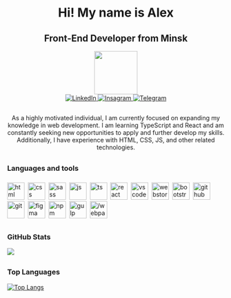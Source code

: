 <div id="header" align="center">
  <h1>Hi! My name is Alex</h1>
	<h2>Front-End Developer from Minsk</h2>
  <img src="https://media.giphy.com/media/zhYSVCirREeIZtONCI/giphy.gif" width="100"/>
</div>

<div id="socials" align="center">
	<a href="https://www.linkedin.com/in/aleksey-sheiko-567272121/">
		<img src="https://img.shields.io/badge/LinkedIn-blue?style=for-the-badge&logo=linkedin&logoColor=white" alt="LinkedIn"/>
	</a>
  	<a href="https://www.instagram.com/alex.sheiko/">
		<img src="https://img.shields.io/badge/Instagram-ff69b4?style=for-the-badge&logo=instagram&logoColor=white" alt="Insagram"/>
	</a>
  <a href="https://t.me/by_u1tra">
		<img src="https://img.shields.io/badge/Telegram-blue?style=for-the-badge&logo=telegram&logoColor=white" alt="Telegram"/>
	</a>
</div>

<h2></h2>

<div id="about" align="center">
As a highly motivated individual, I am currently focused on expanding my knowledge in web development. I am learning TypeScript and React and am constantly seeking new opportunities to apply and further develop my skills. Additionally, I have experience with HTML, CSS, JS, and other related technologies.
</div>

<h2></h2>

### Languages and tools
<h5></h5>

<img src="https://cdn.jsdelivr.net/gh/devicons/devicon/icons/html5/html5-original.svg" title="html" width="40" height="40"/>&nbsp;
<img src="https://cdn.jsdelivr.net/gh/devicons/devicon/icons/css3/css3-original.svg" title="css" width="40" height="40"/>&nbsp;
<img src="https://cdn.jsdelivr.net/gh/devicons/devicon/icons/sass/sass-original.svg" title="sass" width="40" height="40"/>&nbsp;
<img src="https://cdn.jsdelivr.net/gh/devicons/devicon/icons/javascript/javascript-original.svg" title="js" width="40" height="40"/>&nbsp;
<img src="https://cdn.jsdelivr.net/gh/devicons/devicon/icons/typescript/typescript-original.svg" title="ts" width="40" height="40"/>&nbsp;
<img src="https://cdn.jsdelivr.net/gh/devicons/devicon/icons/react/react-original.svg" title="react" width="40" height="40"/>&nbsp;
<img src="https://cdn.jsdelivr.net/gh/devicons/devicon/icons/vscode/vscode-original.svg" title="vscode" width="40" height="40"/>&nbsp;
<img src="https://cdn.jsdelivr.net/gh/devicons/devicon/icons/webstorm/webstorm-original.svg" title="webstorm" width="40" height="40"/>&nbsp;
<img src="https://cdn.jsdelivr.net/gh/devicons/devicon/icons/bootstrap/bootstrap-plain.svg" title="bootstrap" width="40" height="40"/>&nbsp;
<img src="https://cdn.jsdelivr.net/gh/devicons/devicon/icons/github/github-original.svg" title="github" width="40" height="40"/>&nbsp;
<img src="https://cdn.jsdelivr.net/gh/devicons/devicon/icons/git/git-original.svg" title="git" width="40" height="40"/>&nbsp;
<img src="https://cdn.jsdelivr.net/gh/devicons/devicon/icons/figma/figma-original.svg" title="figma" width="40" height="40"/>&nbsp;
<img src="https://cdn.jsdelivr.net/gh/devicons/devicon/icons/npm/npm-original-wordmark.svg" title="npm" width="40" height="40"/>&nbsp;
<img src="https://cdn.jsdelivr.net/gh/devicons/devicon/icons/gulp/gulp-plain.svg" title="gulp" width="40" height="40"/>&nbsp;
<img src="https://cdn.jsdelivr.net/gh/devicons/devicon/icons/webpack/webpack-original.svg" title="/webpack" width="40" height="40"/>&nbsp;

<h2></h2>

### GitHub Stats

<div id="stat">
	<img src="https://github-profile-summary-cards.vercel.app/api/cards/stats?username=Alex-Sheiko&theme=react"/>
</div>

<h2></h2>

### Top Languages

<div id="languages">
  
 [![Top Langs](https://github-readme-stats.vercel.app/api/top-langs/?username=Alex-Sheiko&layout=compact&theme=react)](https://github.com/anuraghazra/github-readme-stats)

</div>


  
